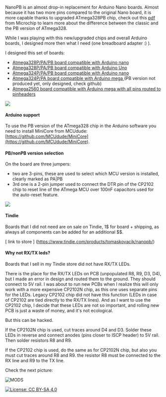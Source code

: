 NanoPB is an almost drop-in replacement for Arduino Nano boards. Almost because it has two more pins compared to the original Nano board, it is more capable thanks to upgraded ATmega328PB chip, check out this [pdf](http://ww1.microchip.com/downloads/en/AppNotes/Atmel-42559-Differences-between-ATmega328P-and-ATmega328PB_ApplicationNote_AT15007.pdf) from Microchip to learn more about the difference between the classic and the PB version of ATmega328.

While I was playing with this new/upgraded chips and overall Arduino boards,  I designed more then what I need (one breadboard adapter :) ).

I designed this set of boards:

 - [ Atmega328P/PA/PB board compatible with Arduino nano ](https://www.tindie.com/products/tomaskovacik/nanopb/)
 - [ Atmega328P/PA/PB board compatible with Arduino Uno ](https://www.tindie.com/products/tomaskovacik/unopb/)
 - [ Atmega324P/PA/PB board compatible with Arduino nano ](https://www.tindie.com/products/tomaskovacik/nanoxx4px/)
 - [ Atmega324P/PA board compatible with Arduino mega ](https://www.tindie.com/products/tomaskovacik/mega324/)(PB version not produced yet, only designed, check github)
 - [ Atmega2560 board compatible with Arduino mega with all pins routed to pinheaders ](https://www.tindie.com/products/tomaskovacik/megaallpins/)

![](https://raw.githubusercontent.com/tomaskovacik/hw/master/kicad/arduino_nanoPB/pics/20190513_124704.jpg "")

#### Arduino support

To use the PB version of the ATmega328 chip in the Arduino software you need to install MiniCore from MCUdude: [https://github.com/MCUdude/MiniCore](https://github.com/MCUdude/MiniCore).

#### PB/nonPB version selection

On the board are three jumpers:
 - two are 3-pins, these are used to select which MCU version is installed, clearly marked as PA|PB
 - 3rd one is a 2-pin jumper used to connect the DTR pin of the CP2102 chip to reset line of the ATmega MCU over 100nF capacitors used for the auto-reset feature.
 
![](https://raw.githubusercontent.com/tomaskovacik/hw/master/kicad/arduino_nanoPB/pics/solder_jumpers.jpg "")

#### Tindie

Boards that I did not need are on sale on Tindie, 1$ for board + shipping, as always all components can be added for an additional $$.

[ link to store ] (https://www.tindie.com/products/tomaskovacik/nanopb/)

#### Why not RX/TX leds?

Boards that I sell in my Tindie store did not have RX/TX LEDs.

There is the place for the RX/TX LEDs on PCB (unpopulated R8, R9, D3, D4), but I made an error in design and routed them to the ground. They should connect to 5V rail. I was about to run new PCBs when I realize this will only work with a more expensive CP2102N chip, as this one uses separate pins for the LEDs. Legacy CP2102 chip did not have this function (LEDs in case of CP2102 are tied directly to the RX/TX lines). And as I want to use the CP2102 chip, I decide that these LEDs are not so important, and rolling new PCB is just a waste of money, and it's not ecological.

But this can be hacked. 

If the CP2102N chip is used, cut traces around D4 and D3. Solder these LEDs in reverse and connect anodes (pins closer to ISCP header) to 5V rail. Then solder resistors R8 and R9.

If the CP2102 chip is used, do the same as for CP2102N chip, but also you must cut traces around R8 and R9.   the resistor R8 must be connected to the RX line and R9 to the TX line.

 Check the next picture:


![MODS](https://raw.githubusercontent.com/tomaskovacik/hw/master/kicad/arduino_nanoPB/pics/fixies.jpg "Mods")

[![License: CC BY-SA 4.0](https://img.shields.io/badge/License-CC%20BY--SA%204.0-lightgrey.svg)](https://creativecommons.org/licenses/by-sa/4.0/)
